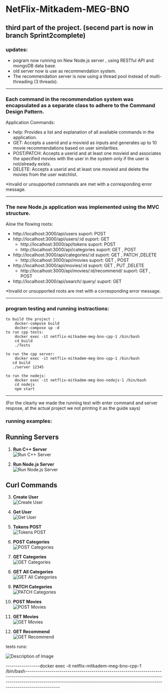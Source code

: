 # NetFlix-Mitkadem-MEG-BNO
third part of the project.
(secend part is now in branch Sprint2complete)
---------------------------------------------------------------------------------------------------------------------------------------------------------------------------------------------------------------------

### updates:
- pogram now running on New Node.js server , using RESTful API and mongoDB data base.
- old server now is use as recommendation system.
- The recommendation server is now using a thread pool instead of multi-threading (3 threads).


-------------------------------------------------------------------------------------------------------------------------------------------------------------------------------------------------------------------------------------------------------------------------
### Each command in the recommendation system was encapsulated as a separate class to adhere to the Command Design Pattern.

Application Commands:
- help: Provides a list and explanation of all available commands in the application.
- GET: Accepts a userid and a movieid as inputs and generates up to 10 movie recommendations based on user similarities.
- POST/PATCH: Accepts a userid and at least one movieid and associates the specified movies with the user in the system only if
   the user is not/already exists.
- DELETE: Accepts a userid and at least one movieid and delete the movies from the user watchlist.
  
*Invalid or unsupported commands are met with a corresponding error message.
  
----------------------------------------------------------------------------------------------------------------------------------------------------------------------------------------------------------------------------------------------------------------------------
### The new Node.js application was implemented using the MVC structure.

Alow the flowing roots:
- http://localhost:3000/api/users
    suport: POST
- http://localhost:3000/api/users/:id
    suport: GET
  - http://localhost:3000/api/tokens
    suport: POST 
  - http://localhost:3000/api/categories
    suport: GET , POST
- http://localhost:3000/api/categories/:id
    suport: GET , PATCH ,DELETE
  - http://localhost:3000/api/movies
    suport: GET , POST
- http://localhost:3000/api/movies/:id
    suport: GET , PUT ,DELETE
  - http://localhost:3000/api/movies/:id/recommend/
    suport: GET , POST
- http://localhost:3000/api/search/:query/
    suport: GET
  
*Invalid or unsupported roots are met with a corresponding error message.
  
----------------------------------------------------------------------------------------------------------------------------------------------------------------------------------------------------------------------------------------------------------------------------

### program testing and running instractions:

    to build the project :
        docker-compose build
        docker-compose up -d
    to run cpp tests:
        docker exec -it netflix-mitkadem-meg-bno-cpp-1 /bin/bash
        cd build
        ./Tests

    to run the cpp server:
        docker exec -it netflix-mitkadem-meg-bno-cpp-1 /bin/bash
       cd build
       ./server 12345 

    to run the nodejs:
        docker exec -it netflix-mitkadem-meg-bno-nodejs-1 /bin/bash
        cd nodejs
        npm start

----------------------------------------------------------------------------------------------------------------------------------------------------------------------------------------------------------------------------------------------------------------------------

(For the clearty we made the running test with enter command and server respose, at the actual project we not printing it as the guide says)
### running examples:

## Running Servers
1. **Run C++ Server**  
   ![Run C++ Server](photos/curlcommands/1%20(run%20cpp%20server).png)

2. **Run Node.js Server**  
   ![Run Node.js Server](photos/curlcommands/2%20(run%20nodejs%20server).png)

## Curl Commands
3. **Create User**  
   ![Create User](photos/curlcommands/3%20(create%20user).png)

4. **Get User**  
   ![Get User](photos/curlcommands/4%20(get%20user).png)

5. **Tokens POST**  
   ![Tokens POST](photos/curlcommands/5%20(tokens%20POST).png)

6. **POST Categories**  
   ![POST Categories](photos/curlcommands/6%20(POST%20categories).png)

7. **GET Categories**  
   ![GET Categories](photos/curlcommands/7%20(GET%20categories).png)

8. **GET All Categories**  
   ![GET All Categories](photos/curlcommands/8%20(GET%20all%20categories).png)

9. **PATCH Categories**  
   ![PATCH Categories](photos/curlcommands/9%20(PATCH%20categories).png)

10. **POST Movies**  
    ![POST Movies](photos/curlcommands/10%20(POST%20movies).png)

11. **GET Movies**  
    ![GET Movies](photos/curlcommands/11%20(GET%20movies).png)

12. **GET Recommend**  
    ![GET Recommend](photos/curlcommands/12%20(GET%20recommend).png)

tests runs:

![Description of Image](photos/TESTS.png)

-----------------docker exec -it netflix-mitkadem-meg-bno-cpp-1 /bin/bash-----------------------------------------------------------------------------------------------------------------------------------------------------------------------------------------------------------------------------------------------------------


